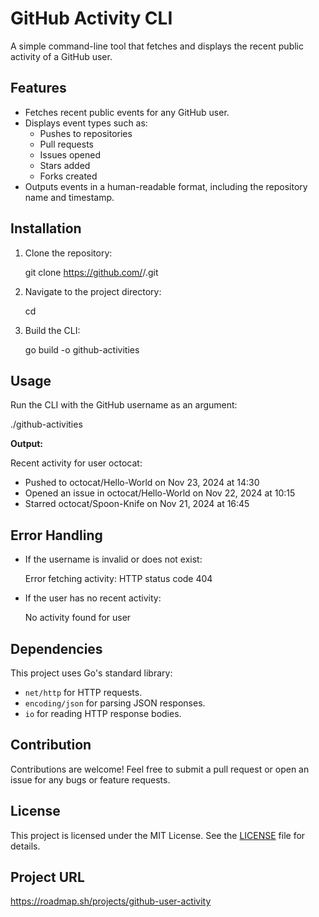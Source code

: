# GitHub Activity CLI

A simple command-line tool that fetches and displays the recent public activity of a GitHub user.

## Features

- Fetches recent public events for any GitHub user.
- Displays event types such as:
  - Pushes to repositories
  - Pull requests
  - Issues opened
  - Stars added
  - Forks created
- Outputs events in a human-readable format, including the repository name and timestamp.

## Installation

1. Clone the repository:

   git clone https://github.com/<your-username>/<repository-name>.git

2. Navigate to the project directory:

   cd <repository-name>

3. Build the CLI:

   go build -o github-activities


## Usage

Run the CLI with the GitHub username as an argument:

./github-activities <username>

**Output:**

Recent activity for user octocat:
- Pushed to octocat/Hello-World on Nov 23, 2024 at 14:30
- Opened an issue in octocat/Hello-World on Nov 22, 2024 at 10:15
- Starred octocat/Spoon-Knife on Nov 21, 2024 at 16:45


## Error Handling

- If the username is invalid or does not exist:

  Error fetching activity: HTTP status code 404

- If the user has no recent activity:

  No activity found for user <username>


## Dependencies

This project uses Go's standard library:
- `net/http` for HTTP requests.
- `encoding/json` for parsing JSON responses.
- `io` for reading HTTP response bodies.

## Contribution

Contributions are welcome! Feel free to submit a pull request or open an issue for any bugs or feature requests.

## License

This project is licensed under the MIT License. See the [LICENSE](LICENSE) file for details.

## Project URL
https://roadmap.sh/projects/github-user-activity

